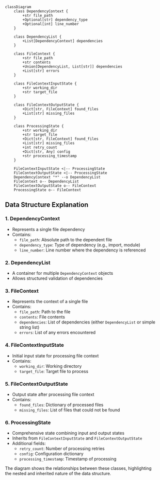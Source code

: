 ```mermaid
classDiagram
    class DependencyContext {
        +str file_path
        +Optional[str] dependency_type
        +Optional[int] line_number
    }

    class DependencyList {
        +List[DependencyContext] dependencies
    }

    class FileContext {
        +str file_path
        +str contents
        +Union[DependencyList, List[str]] dependencies
        +List[str] errors
    }

    class FileContextInputState {
        +str working_dir
        +str target_file
    }

    class FileContextOutputState {
        +Dict[str, FileContext] found_files
        +List[str] missing_files
    }

    class ProcessingState {
        +str working_dir
        +str target_file
        +Dict[str, FileContext] found_files
        +List[str] missing_files
        +int retry_count
        +Dict[str, Any] config
        +str processing_timestamp
    }

    FileContextInputState <|-- ProcessingState
    FileContextOutputState <|-- ProcessingState
    DependencyContext "*" --o DependencyList
    FileContext o-- DependencyList
    FileContextOutputState o-- FileContext
    ProcessingState o-- FileContext
```

## Data Structure Explanation

### 1. DependencyContext
- Represents a single file dependency
- Contains:
  - `file_path`: Absolute path to the dependent file
  - `dependency_type`: Type of dependency (e.g., import, module)
  - `line_number`: Line number where the dependency is referenced

### 2. DependencyList
- A container for multiple `DependencyContext` objects
- Allows structured validation of dependencies

### 3. FileContext
- Represents the context of a single file
- Contains:
  - `file_path`: Path to the file
  - `contents`: File contents
  - `dependencies`: List of dependencies (either `DependencyList` or simple string list)
  - `errors`: List of any errors encountered

### 4. FileContextInputState
- Initial input state for processing file context
- Contains:
  - `working_dir`: Working directory
  - `target_file`: Target file to process

### 5. FileContextOutputState
- Output state after processing file context
- Contains:
  - `found_files`: Dictionary of processed files
  - `missing_files`: List of files that could not be found

### 6. ProcessingState
- Comprehensive state combining input and output states
- Inherits from `FileContextInputState` and `FileContextOutputState`
- Additional fields:
  - `retry_count`: Number of processing retries
  - `config`: Configuration dictionary
  - `processing_timestamp`: Timestamp of processing

The diagram shows the relationships between these classes, highlighting the nested and inherited nature of the data structure.

